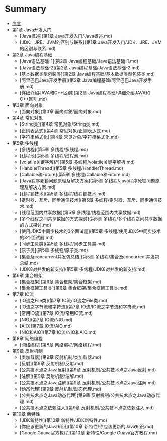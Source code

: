 # Summary

* [序言](README.md)
* 第1章 Java开发入门
	* [Java概述](第1章 Java开发入门/Java概述.md)
	* [JDK、JRE、JVM的区别与联系](第1章 Java开发入门/JDK、JRE、JVM的区别与联系.md)
* 第2章 Java编程基础
	* [Java语法基础-1](第2章 Java编程基础/Java语法基础-1.md)
	* [Java语法基础-2](第2章 Java编程基础/Java语法基础-2.md)
	* [基本数据类型包装类](第2章 Java编程基础/基本数据类型包装类.md)
	* [阿里巴巴Java开发手册](第2章 Java编程基础/阿里巴巴Java开发手册.md)
	* [详细介绍JAVA和C++区别](第2章 Java编程基础/详细介绍JAVA和C++区别.md)
* 第3章 面向对象
	* [面向对象](第3章 面向对象/面向对象.md)
* 第4章 常见对象
	* [String类](第4章 常见对象/String类.md)
	* [正则表达式](第4章 常见对象/正则表达式.md)
	* [字符串格式化](第4章 常见对象/字符串格式化.md)
* 第5章 多线程
	* [多线程](第5章 多线程/多线程.md)
	* [线程池](第5章 多线程/线程池.md)
	* [volatile关键字解析](第5章 多线程/volatile关键字解析.md)
	* [HandlerThread](第5章 多线程/HandlerThread.md)
	* [Callable和Future](第5章 多线程/Callable和Future.md)
	* [Java程序死锁问题原理及解决方案](第5章 多线程/Java程序死锁问题原理及解决方案.md)
	* [线程锁技术](第5章 多线程/线程锁技术.md)
	* [定时器、互斥、同步通信技术](第5章 多线程/定时器、互斥、同步通信技术.md)
    * [线程范围内共享数据](第5章 多线程/线程范围内共享数据.md)
	* [多个线程之间共享数据的方式探讨](第5章 多线程/多个线程之间共享数据的方式探讨.md)
	* [使用JDK5中同步技术的3个面试题](第5章 多线程/使用JDK5中同步技术的3个面试题.md)
	* [同步工具类](第5章 多线程/同步工具类.md)
	* [原子类](第5章 多线程/原子类.md)
	* [集合及concurrent并发包总结](第5章 多线程/集合及concurrent并发包总结.md)
	* [JDK8对并发的新支持](第5章 多线程/JDK8对并发的新支持.md)
* 第6章 集合框架
	* [集合框架](第6章 集合框架/集合框架.md)
	* [集合框架工具类](第6章 集合框架/集合框架工具类.md)
* 第7章 IO流
	* [IO流之File类](第7章 IO流/IO流之File类.md)
	* [IO流之字节流和字符流](第7章 IO流/IO流之字节流和字符流.md)
	* [常用IO流](第7章 IO流/常用IO流.md)
	* [NIO](第7章 IO流/NIO.md)
	* [AIO](第7章 IO流/AIO.md)
	* [NIO和AIO](第7章 IO流/NIO和AIO.md)
* 第8章 网络编程
	* [网络编程](第8章 网络编程/网络编程.md)
* 第9章 反射机制
	* [类加载器](第9章 反射机制/类加载器.md)
	* [反射](第9章 反射机制/反射.md)
	* [公共技术点之Java反射](第9章 反射机制/公共技术点之Java反射.md)
	* [注解](第9章 反射机制/注解.md)
	* [公共技术点之Java注解](第9章 反射机制/公共技术点之Java注解.md)
	* [动态代理](第9章 反射机制/动态代理.md)
	* [公共技术点之Java动态代理](第9章 反射机制/公共技术点之Java动态代理.md)
	* [公共技术点之依赖注入](第9章 反射机制/公共技术点之依赖注入.md)
* 第10章 新特性
	* [JDK新特性](第10章 新特性/JDK新特性.md)
	* [你应该更新的Java知识](第10章 新特性/你应该更新的Java知识.md)
	* [Google Guava官方教程](第10章 新特性/Google Guava官方教程.md)
